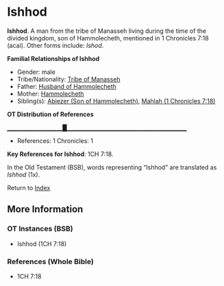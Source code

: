 # Ishhod
**Ishhod**. 
A man from the tribe of Manasseh living during the time of the divided kingdom, son of Hammolecheth, mentioned in 1 Chronicles 7:18 (acai). 
Other forms include: 
*Ishod*. 




**Familial Relationships of Ishhod**


* Gender: male
* Tribe/Nationality: [Tribe of Manasseh](../../../groups/md/acai/Manasseh.md)
* Father: [Husband of Hammolecheth](HusbandOfHammolecheth.md)
* Mother: [Hammolecheth](Hammolecheth.md)
* Sibling(s): [Abiezer (Son of Hammolecheth)](Abiezer.3.md), [Mahlah (1 Chronicles 7:18)](Mahlah.2.md)


**OT Distribution of References**

▁▁▁▁▁▁▁▁▁▁▁▁█▁▁▁▁▁▁▁▁▁▁▁▁▁▁▁▁▁▁▁▁▁▁▁▁▁▁
* References: 1 Chronicles: 1



**Key References for Ishhod**: 
1CH 7:18. 


In the Old Testament (BSB), words representing “Ishhod” are translated as 
*Ishhod* (1x). 




Return to [Index](00-Index.md)

## More Information

### OT Instances (BSB)

* Ishhod (1CH 7:18)



### References (Whole Bible)

* 1CH 7:18



